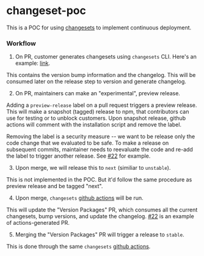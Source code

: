 # changeset-poc

This is a POC for using [changesets](https://github.com/atlassian/changesets) to implement continuous deployment.

### Workflow

1. On PR, customer generates changesets using `changesets` CLI. Here's an example: [link](https://github.com/wlee221/changeset-poc/blob/11ae4b446f5e860a128d9670669b594daa576e5c/.changeset/breezy-clouds-pump.md).

This contains the version bump information and the changelog. This will be consumed later on the release step to version and generate changelog.

2. On PR, maintainers can make an "experimental", preview release. 

Adding a `preview-release` label on a pull request triggers a preview release. This will make a snapshot (tagged) release to npm, that contributors can use for testing or to unblock customers. Upon snapshot release, github actions will comment with the installation script and remove the label. 

Removing the label is a security measure -- we want to be release only the code change that we evaluated to be safe. To make a release on subsequent commits, maintainer needs to reevaluate the code and re-add the label to trigger another release. See [#22](https://github.com/wlee221/changeset-poc/pull/22) for example.

3. Upon merge, we will release this to `next` (similiar to `unstable`). 

This is not implemented in the POC. But it'd follow the same procedure as preview release and be tagged "next".

4. Upon merge, `changesets` [github actions](https://github.com/changesets/action) will be run. 

This will update the "Version Packages" PR, which consumes all the current changesets, bump versions, and update the changelog. [#22](https://github.com/wlee221/changeset-poc/pull/22) is an example of actions-generated PR.

5. Merging the "Version Packages" PR will trigger a release to `stable`. 

This is done through the same `changesets` [github actions](https://github.com/changesets/action).

